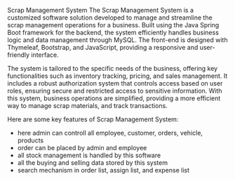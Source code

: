 Scrap Management System
The Scrap Management System is a customized software solution developed to manage and streamline the scrap management operations for a business. Built using the Java Spring Boot framework for the backend, the system efficiently handles business logic and data management through MySQL. The front-end is designed with Thymeleaf, Bootstrap, and JavaScript, providing a responsive and user-friendly interface.

The system is tailored to the specific needs of the business, offering key functionalities such as inventory tracking, pricing, and sales management. It includes a robust authorization system that controls access based on user roles, ensuring secure and restricted access to sensitive information. With this system, business operations are simplified, providing a more efficient way to manage scrap materials, and track transactions.

Here are some key features of Scrap Management System:
- here admin can controll all employee, customer, orders, vehicle, products
- order can be placed by admin and employee
- all stock management is handled by this software
- all the buying and selling data stored by this system
- search mechanism in order list, assign list, and expense list
